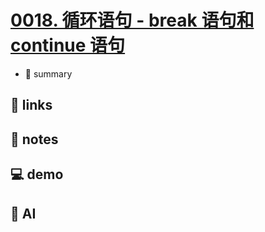 # [0018. 循环语句 - break 语句和 continue 语句](https://github.com/Tdahuyou/javascript/tree/main/0018.%20%E5%BE%AA%E7%8E%AF%E8%AF%AD%E5%8F%A5%20-%20break%20%E8%AF%AD%E5%8F%A5%E5%92%8C%20continue%20%E8%AF%AD%E5%8F%A5)

- 📝 summary

## 🔗 links
## 📒 notes
## 💻 demo
## 🤖 AI
